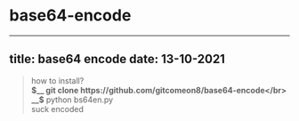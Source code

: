 # base64-encode
---
title: base64 encode
date: 13-10-2021
---

> how to install?</br>
> __$__ git clone https://github.com/gitcomeon8/base64-encode</br>
> __$__ python bs64en.py</br>
> suck encoded</br>
